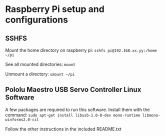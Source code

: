 # Raspberry Pi setup and configurations

## SSHFS
Mount the home directory on raspberry pi:
`sshfs pi@192.168.xx.yy:/home ~/pi`

See all mounted directories:
`mount`

Unmount a directory:
`umount ~/pi`

## Pololu Maestro USB Servo Controller Linux Software
A few packages are required to run this software. Install them with the command:
`sudo apt-get install libusb-1.0-0-dev mono-runtime libmono-winforms2.0-cil`

Follow the other instructions in the included README.txt
